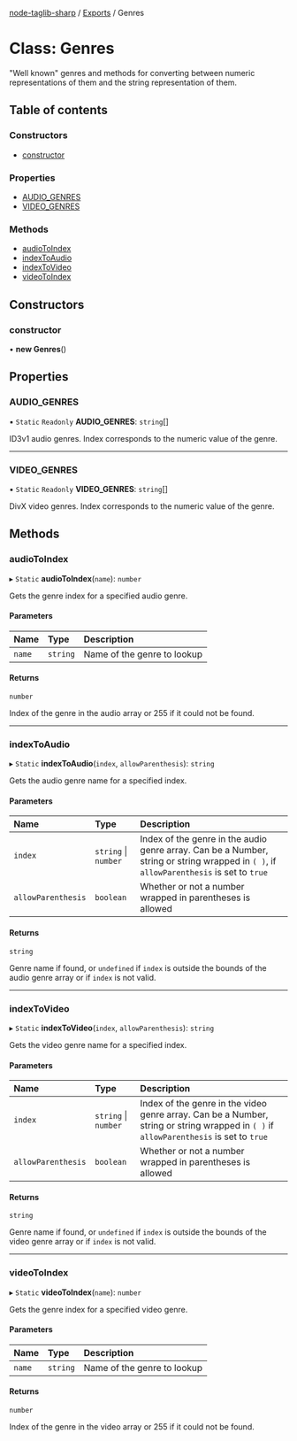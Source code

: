 [node-taglib-sharp](../README.md) / [Exports](../modules.md) / Genres

# Class: Genres

"Well known" genres and methods for converting between numeric representations of them and the
string representation of them.

## Table of contents

### Constructors

- [constructor](Genres.md#constructor)

### Properties

- [AUDIO\_GENRES](Genres.md#audio_genres)
- [VIDEO\_GENRES](Genres.md#video_genres)

### Methods

- [audioToIndex](Genres.md#audiotoindex)
- [indexToAudio](Genres.md#indextoaudio)
- [indexToVideo](Genres.md#indextovideo)
- [videoToIndex](Genres.md#videotoindex)

## Constructors

### constructor

• **new Genres**()

## Properties

### AUDIO\_GENRES

▪ `Static` `Readonly` **AUDIO\_GENRES**: `string`[]

ID3v1 audio genres. Index corresponds to the numeric value of the genre.

___

### VIDEO\_GENRES

▪ `Static` `Readonly` **VIDEO\_GENRES**: `string`[]

DivX video genres. Index corresponds to the numeric value of the genre.

## Methods

### audioToIndex

▸ `Static` **audioToIndex**(`name`): `number`

Gets the genre index for a specified audio genre.

#### Parameters

| Name | Type | Description |
| :------ | :------ | :------ |
| `name` | `string` | Name of the genre to lookup |

#### Returns

`number`

Index of the genre in the audio array or 255 if it could not be found.

___

### indexToAudio

▸ `Static` **indexToAudio**(`index`, `allowParenthesis`): `string`

Gets the audio genre name for a specified index.

#### Parameters

| Name | Type | Description |
| :------ | :------ | :------ |
| `index` | `string` \| `number` | Index of the genre in the audio genre array. Can be a Number, string or string wrapped in `( )`, if `allowParenthesis` is set to `true` |
| `allowParenthesis` | `boolean` | Whether or not a number wrapped in parentheses is allowed |

#### Returns

`string`

Genre name if found, or `undefined` if `index` is outside the
    bounds of the audio genre array or if `index` is not valid.

___

### indexToVideo

▸ `Static` **indexToVideo**(`index`, `allowParenthesis`): `string`

Gets the video genre name for a specified index.

#### Parameters

| Name | Type | Description |
| :------ | :------ | :------ |
| `index` | `string` \| `number` | Index of the genre in the video genre array. Can be a Number, string or string wrapped in `( )` if `allowParenthesis` is set to `true` |
| `allowParenthesis` | `boolean` | Whether or not a number wrapped in parentheses is allowed |

#### Returns

`string`

Genre name if found, or `undefined` if `index` is outside the
    bounds of the video genre array or if `index` is not valid.

___

### videoToIndex

▸ `Static` **videoToIndex**(`name`): `number`

Gets the genre index for a specified video genre.

#### Parameters

| Name | Type | Description |
| :------ | :------ | :------ |
| `name` | `string` | Name of the genre to lookup |

#### Returns

`number`

Index of the genre in the video array or 255 if it could not be found.

